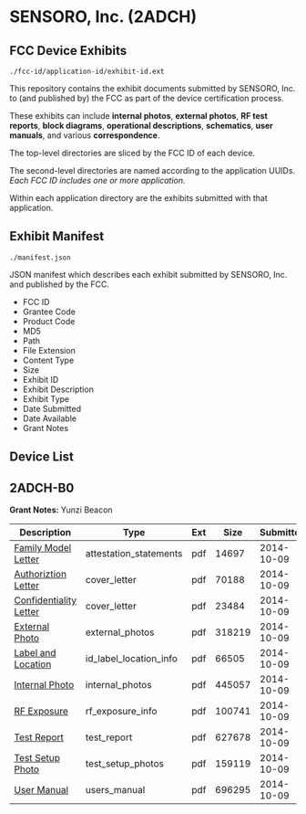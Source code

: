 # SENSORO, Inc. (2ADCH)
## FCC Device Exhibits

```
./fcc-id/application-id/exhibit-id.ext
```

This repository contains the exhibit documents submitted by SENSORO, Inc. to (and published by) the FCC as part of the device certification process.

These exhibits can include **internal photos**, **external photos**, **RF test reports**, **block diagrams**, **operational descriptions**, **schematics**, **user manuals**, and various **correspondence**.

The top-level directories are sliced by the FCC ID of each device.

The second-level directories are named according to the application UUIDs. *Each FCC ID includes one or more application.*

Within each application directory are the exhibits submitted with that application. 

## Exhibit Manifest

```
./manifest.json
```

JSON manifest which describes each exhibit submitted by SENSORO, Inc. and published by the FCC.

- FCC ID
- Grantee Code
- Product Code
- MD5
- Path
- File Extension
- Content Type
- Size
- Exhibit ID
- Exhibit Description
- Exhibit Type
- Date Submitted
- Date Available
- Grant Notes

## Device List
## 2ADCH-B0
**Grant Notes:** Yunzi Beacon

| Description | Type | Ext | Size | Submitted | Available |
| ----------- | ---- | --- | ---- | --------- | --------- |
| [Family Model Letter](2ADCH-B0/cd75c4aa41094de8ec0c6f0e42277988/2414877.pdf) | attestation_statements | pdf | 14697 | 2014-10-09 | 2014-10-09 |
| [Authoriztion Letter](2ADCH-B0/cd75c4aa41094de8ec0c6f0e42277988/2414875.pdf) | cover_letter | pdf | 70188 | 2014-10-09 | 2014-10-09 |
| [Confidentiality Letter](2ADCH-B0/cd75c4aa41094de8ec0c6f0e42277988/2414876.pdf) | cover_letter | pdf | 23484 | 2014-10-09 | 2014-10-09 |
| [External Photo](2ADCH-B0/cd75c4aa41094de8ec0c6f0e42277988/2414884.pdf) | external_photos | pdf | 318219 | 2014-10-09 | 2014-10-09 |
| [Label and Location](2ADCH-B0/cd75c4aa41094de8ec0c6f0e42277988/2414886.pdf) | id_label_location_info | pdf | 66505 | 2014-10-09 | 2014-10-09 |
| [Internal Photo](2ADCH-B0/cd75c4aa41094de8ec0c6f0e42277988/2414885.pdf) | internal_photos | pdf | 445057 | 2014-10-09 | 2014-10-09 |
| [RF Exposure](2ADCH-B0/cd75c4aa41094de8ec0c6f0e42277988/2414881.pdf) | rf_exposure_info | pdf | 100741 | 2014-10-09 | 2014-10-09 |
| [Test Report](2ADCH-B0/cd75c4aa41094de8ec0c6f0e42277988/2414882.pdf) | test_report | pdf | 627678 | 2014-10-09 | 2014-10-09 |
| [Test Setup Photo](2ADCH-B0/cd75c4aa41094de8ec0c6f0e42277988/2414883.pdf) | test_setup_photos | pdf | 159119 | 2014-10-09 | 2014-10-09 |
| [User Manual](2ADCH-B0/cd75c4aa41094de8ec0c6f0e42277988/2414887.pdf) | users_manual | pdf | 696295 | 2014-10-09 | 2014-10-09 |
